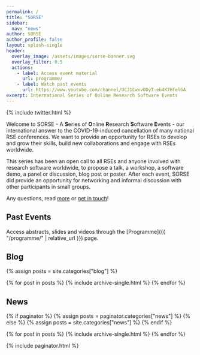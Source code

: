 ```yaml
---
permalink: /
title: "SORSE"
sidebar:
  nav: "news"
author: SORSE
author_profile: false
layout: splash-single
header:
  overlay_image: /assets/images/sorse-banner.svg
  overlay_filter: 0.5
  actions:
    - label: Access event material
      url: programme/
    - label: Watch past events
      url: https://www.youtube.com/channel/UCJ1CwxvODyT-eb4K7HfelGA
excerpt: International Series of Online Research Software Events
---
```


<aside id="twitter-holder" class="sidebar__right sticky">
    {% include twitter.html %}
</aside>

Welcome to SORSE - A **S**eries of **O**nline **R**esearch **S**oftware **E**vents - our international answer to the COVID-19-induced cancellation of many national RSE conferences. We want to provide an opportunity for RSEs to develop and grow their skills, build new collaborations and engage with RSEs worldwide.

This series has been an open call to all RSEs and anyone involved with research software worldwide, to propose a talk, a workshop, a software demo, a panel or discussion, blog post or poster. After each event, SORSE did provide an opportunity for networking and informal discussion with other participants in small groups.

Any questions, read [more](faq/about/what-is-sorse) or [get in touch](contact/)!

## Past Events

Access abstracts, slides and videos through the [Programme]({{ "/programme/" | relative_url }}) page.


## Blog
{% assign posts = site.categories["blog"] %}

{% for post in posts %}
  {% include archive-single.html %}
{% endfor %}



## News

{% if paginator %}
  {% assign posts = paginator.categories["news"] %}
{% else %}
  {% assign posts = site.categories["news"] %}
{% endif %}

{% for post in posts %}
  {% include archive-single.html %}
{% endfor %}

{% include paginator.html %}
